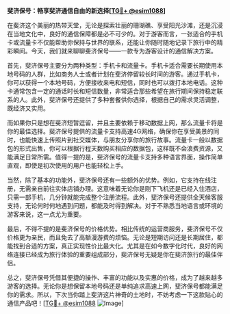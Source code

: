 **斐济保号：畅享斐济通信自由的新选择[[TG💪+ @esim1088](https://t.me/s/esim1088)]**

在斐济这个美丽的热带天堂，无论是探索壮丽的珊瑚礁、享受阳光沙滩，还是沉浸在当地文化中，良好的通信保障都是必不可少的。对于游客而言，一张适合的手机卡或流量卡不仅能帮助你保持与世界的联系，还能让你随时随地记录下旅行中的精彩瞬间。今天，我们就来聊聊斐济保号——一款专为游客设计的通信解决方案。

首先，斐济保号主要分为两种类型：手机卡和流量卡。手机卡适合需要长期使用本地号码的人群，比如商务人士或者计划在斐济停留较长时间的游客。通过手机卡，你可以获得一个本地号码，方便接收来电和短信，同时也可以拨打本地电话。这种卡通常包含一定的通话时长和短信数量，非常适合那些希望在旅行期间保持稳定联系的人。此外，斐济保号还提供了多种套餐供你选择，根据自己的需求灵活调整，既经济又实用。

而如果你只是想在斐济短暂逗留，并且主要依赖于移动数据上网，那么流量卡将是你的最佳选择。斐济保号提供的流量卡支持高速4G网络，确保你在享受美景的同时，也能快速上传照片到社交媒体，与朋友分享你的旅行故事。流量卡一般以数据包的形式出售，你可以根据行程天数购买相应的数据包，这样既不会浪费资源，又能满足日常所需。值得一提的是，斐济保号的流量卡支持多种语言界面，操作简单直观，即使是初次使用的用户也能轻松上手。

当然，除了基本的功能外，斐济保号还有一些额外的优势。例如，它支持在线注册，无需亲自前往实体店铺办理。这意味着无论你是刚下飞机还是已经入住酒店，只需一部手机，几分钟就能完成整个注册流程。此外，斐济保号还提供全天候客服支持，无论何时何地遇到问题，都能及时得到解决。对于不熟悉当地语言或环境的游客来说，这一点尤为重要。

最后，不得不提的是斐济保号的价格优势。相比传统的运营商服务，斐济保号不仅价格更为亲民，而且免去了高额漫游费的烦恼。无论是短期访问还是长期居住，都能找到合适的方案，真正实现性价比最大化。尤其是在如今数字化时代，良好的网络连接已经成为旅行体验的重要组成部分，斐济保号无疑是你在斐济旅行的最佳伴侣。

总之，斐济保号凭借其便捷的操作、丰富的功能以及实惠的价格，成为了越来越多游客的选择。无论你是想保留本地号码还是单纯追求高速上网，斐济保号都能满足你的需求。所以，下次当你踏上斐济这片神奇的土地时，不妨考虑一下这款贴心的通信产品吧！[[TG💪+ @esim1088](https://t.me/s/esim1088) ![Image](https://i.postimg.cc/4NQfJmqS/Snipaste-2025-05-13-00-14-12.png)]